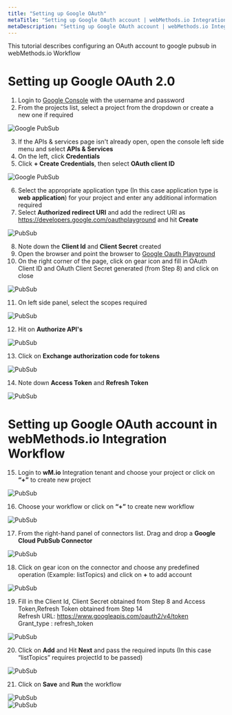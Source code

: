 ```yaml
---
title: "Setting up Google OAuth"
metaTitle: "Setting up Google OAuth account | webMethods.io Integration Workflow"
metaDescription: "Setting up Google OAuth account | webMethods.io Integration Workflow"
---
```


This tutorial describes configuring an OAuth account to google pubsub in webMethods.io Workflow<br/>

# Setting up Google OAuth 2.0<br/>

1.  Login to [Google Console](https://console.cloud.google.com) with the username and password<br/>
2.  From the projects list, select a project from the dropdown or create a new one if required<br/>

![Google PubSub](images/p.png)<br/>

3.  If the APIs & services page isn't already open, open the console left side menu and select **APIs & Services**<br/>
4.  On the left, click **Credentials**<br/>
5.  Click **+ Create Credentials**, then select **OAuth client ID**<br/>

![Google PubSub](images/1.png)<br/>

6.  Select the appropriate application type (In this case application type is **web application**) for your project and enter any
    additional information required<br/>
7.  Select **Authorized redirect URI** and add the redirect URI as https://developers.google.com/oauthplayground and hit
    **Create**<br/>

![PubSub](images/2.png)<br/>

8.  Note down the **Client Id** and **Client Secret** created<br/>
9.  Open the browser and point the browser to [Google Oauth Playground](https://developers.google.com/oauthplayground)<br/>
10. On the right corner of the page, click on gear icon and fill in OAuth Client ID and OAuth Client Secret generated
    (from Step 8) and click on close<br/>

![PubSub](images/3.png)<br/>

11. On left side panel, select the scopes required<br/>

![PubSub](images/4.png)<br/>

12. Hit on **Authorize API's**<br/>

![PubSub](images/5.png)<br/>

13. Click on **Exchange authorization code for tokens**<br/>

![PubSub](images/6.png)<br/>

14. Note down **Access Token** and **Refresh Token**<br/>

![PubSub](images/a.png)<br/>

# Setting up Google OAuth account in webMethods.io Integration Workflow<br/>

15. Login to **wM.io** Integration tenant and choose your project or click on **“+”** to create new project<br/>

![PubSub](images/c.png)<br/>

16. Choose your workflow or click on **“+”** to create new workflow<br/>

![PubSub](images/7.png)<br/>

17. From the right-hand panel of connectors list. Drag and drop a **Google Cloud PubSub Connector**<br/>

![PubSub](images/8.png)<br/>

18. Click on gear icon on the connector and choose any predefined operation (Example: listTopics) and click on **+** to add account<br/>

![PubSub](images/9.png)<br/>

19. Fill in the Client Id, Client Secret obtained from Step 8 and Access Token,Refresh Token  obtained from Step 14<br/>
    Refresh URL:  https://www.googleapis.com/oauth2/v4/token <br/>
    Grant_type :  refresh_token <br/>

![PubSub](images/10.png)<br/>

20. Click on **Add** and Hit **Next** and pass the required inputs (In this case “listTopics” requires projectId to be passed)<br/>

![PubSub](images/11.png)

21. Click on **Save** and **Run** the workflow<br/>

![PubSub](images/12.png)<br/>
![PubSub](images/13.png)<br/>
      

  
